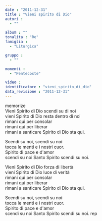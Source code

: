 ```yaml
---
date : "2011-12-31"
title : "Vieni spirito di Dio"
autori : 
  - ""

album : ""
tonalita : "Re"
famiglia : 
  - "Liturgica"

gruppo : 
  - ""

momenti : 
  - "Pentecoste"

video : 
identificatore : "vieni_spirito_di_dio"
data_revisione : "2011-12-31"
---
```

  
  
  
  
  
  
  
  
  
memorize  
Vieni Spirito di Dio scendi su di noi   
vieni Spirito di Dio resta dentro di noi  
rimani qui per consolar  
rimani qui per liberar  
rimani a santicare Spirito di Dio sta qui.   
  
  
Scendi su noi, scendi su noi  
tocca le menti e i nostri cuor.  
Spirito di pace e d'amor  
scendi su noi Santo Spirito scendi su noi.  
  
  
Vieni Spirito di Dio forza di libertà   
vieni Spirito di Dio luce di verità  
rimani qui per consolar  
rimani qui per liberar  
rimani a santicare Spirito di Dio sta qui.   
  
  
Scendi su noi, scendi su noi  
tocca le menti e i nostri cuor.  
Spirito di pace e d'amor  
scendi su noi Santo Spirito scendi su noi. rep  
  
  
  
  
  
  
  
  
  

